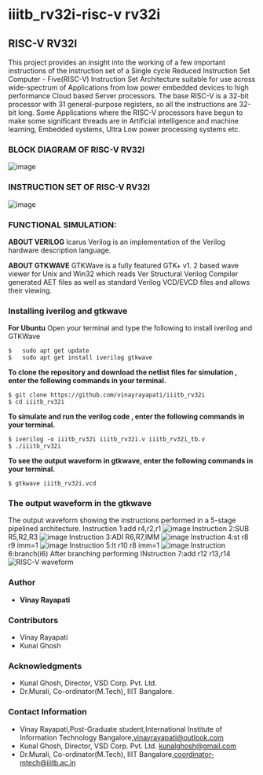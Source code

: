 
# iiitb_rv32i-risc-v rv32i


## RISC-V RV32I

This project provides an insight into the working of a few important instructions of the instruction set of a Single cycle Reduced Instruction Set Computer - Five(RISC-V) Instruction Set Architecture suitable for use across wide-spectrum of Applications from low power embedded devices to high performance Cloud based Server processors. The base RISC-V is a 32-bit processor with 31 general-purpose registers, so all the instructions are 32-bit long. Some Applications where the RISC-V processors have begun to make some significant threads are in Artificial intelligence and machine learning, Embedded systems, Ultra Low power processing systems etc.

### BLOCK DIAGRAM OF RISC-V RV32I
![image](https://user-images.githubusercontent.com/110079631/181293948-beb8622c-7696-4b06-b6c9-eeab9b8ab9d3.png)

### INSTRUCTION SET OF RISC-V RV32I
![image](https://user-images.githubusercontent.com/110079631/181298133-60269bc2-01da-4b5c-8b42-69057b8dc15c.png)

### FUNCTIONAL SIMULATION:

**ABOUT VERILOG**
Icarus Verilog is an implementation of the Verilog hardware description language.

**ABOUT GTKWAVE**
GTKWave is a fully featured GTK+ v1. 2 based wave viewer for Unix and Win32 which reads Ver Structural Verilog Compiler generated AET files as well as standard Verilog VCD/EVCD files and allows their viewing.

### Installing iverilog and gtkwave
**For Ubuntu**
Open your terminal and type the following to install iverilog and GTKWave
```
$   sudo apt get update
$   sudo apt get install iverilog gtkwave
```

**To clone the repository and download the netlist files for simulation , enter the following commands in your terminal.**

```
$ git clone https://github.com/vinayrayapati/iiitb_rv32i
$ cd iiitb_rv32i
```
**To simulate and run the verilog code , enter the following commands in your terminal.**
```
$ iverilog -o iiitb_rv32i iiitb_rv32i.v iiitb_rv32i_tb.v
$ ./iiitb_rv32i
```
**To see the output waveform in gtkwave, enter the following commands in your terminal.**

`$ gtkwave iiitb_rv32i.vcd`

### The output waveform in the gtkwave

 The output waveform showing the instructions performed in a 5-stage pipelined architecture.
 Instruction 1:add r4,r2,r1
![image](https://user-images.githubusercontent.com/110079631/182328768-d66c30a9-2d49-46f7-b444-9fd37817726c.png)
 Instruction 2:SUB R5,R2,R3
![image](https://user-images.githubusercontent.com/110079631/182328910-c039d30d-0b9b-4522-9a09-48ae66fd6896.png)
 Instruction 3:ADI R6,R7,IMM
![image](https://user-images.githubusercontent.com/110079631/182329021-81f00357-732b-4d26-ad25-22cca210b9ec.png)
 Instruction 4:st r8 r9 imm=1
![image](https://user-images.githubusercontent.com/110079631/182329120-349b1692-f90d-4f71-bf57-2cfe190d5c2e.png)
 Instruction 5:lt r10 r8 imm=1
![image](https://user-images.githubusercontent.com/110079631/182329228-a525ad59-2711-4f0e-aaa9-f8e23cf3f5da.png)
 Instruction 6:branch(i6)
 After branching performing
 INstruction 7:add r12 r13,r14
![RISC-V waveform](https://user-images.githubusercontent.com/110079631/181292645-93965b12-4b8a-4d89-8af9-6ea72132c498.jpg)

### Author
 - **Vinay Rayapati**

### Contributors
 - Vinay Rayapati
 - Kunal Ghosh

### Acknowledgments
 - Kunal Ghosh, Director, VSD Corp. Pvt. Ltd.
 - Dr.Murali, Co-ordinator(M.Tech), IIIT Bangalore.

### Contact Information
 - Vinay Rayapati,Post-Graduate student,International Institute of Information Technology Bangalore,vinayrayapati@outlook.com
 - Kunal Ghosh, Director, VSD Corp. Pvt. Ltd. kunalghosh@gmail.com
 - Dr.Murali, Co-ordinator(M.Tech), IIIT Bangalore,coordinator-mtech@iiitb.ac.in


